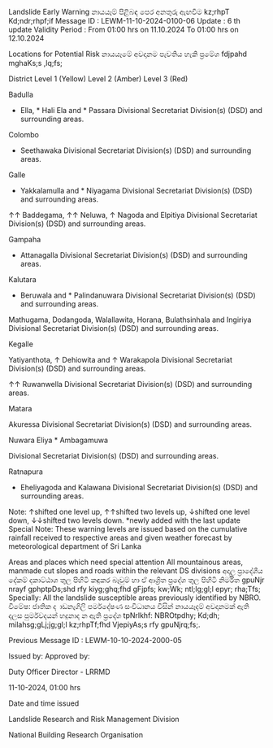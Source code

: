 Landslide Early Warning නායයෑම් පිළිබඳ පෙර අනතුරු ඇඟවීම kz;rhpT Kd;ndr;rhpf;if Message ID : LEWM-11-10-2024-0100-06 Update : 6 th update Validity Period : From 01:00 hrs on 11.10.2024 To 01:00 hrs on 12.10.2024

Locations for Potential Risk නායයෑමේ අවදානම පැවතිය හැකි ප්‍රමේශ fdjpahd mghaKs;s ,lq;fs;

District Level 1 (Yellow) Level 2 (Amber) Level 3 (Red)

Badulla

* Ella, * Hali Ela and * Passara Divisional Secretariat Division(s) (DSD) and surrounding areas.

Colombo

* Seethawaka Divisional Secretariat Division(s) (DSD) and surrounding areas.

Galle

* Yakkalamulla and * Niyagama Divisional Secretariat Division(s) (DSD) and surrounding areas.

↑↑ Baddegama, ↑↑ Neluwa, ↑ Nagoda and Elpitiya Divisional Secretariat Division(s) (DSD) and surrounding areas.

Gampaha

* Attanagalla Divisional Secretariat Division(s) (DSD) and surrounding areas.

Kalutara

* Beruwala and * Palindanuwara Divisional Secretariat Division(s) (DSD) and surrounding areas.

Mathugama, Dodangoda, Walallawita, Horana, Bulathsinhala and Ingiriya Divisional Secretariat Division(s) (DSD) and surrounding areas.

Kegalle

Yatiyanthota, ↑ Dehiowita and ↑ Warakapola Divisional Secretariat Division(s) (DSD) and surrounding areas.

↑↑ Ruwanwella Divisional Secretariat Division(s) (DSD) and surrounding areas.

Matara

Akuressa Divisional Secretariat Division(s) (DSD) and surrounding areas.

Nuwara Eliya * Ambagamuwa

Divisional Secretariat Division(s) (DSD) and surrounding areas.

Ratnapura

* Eheliyagoda and Kalawana Divisional Secretariat Division(s) (DSD) and surrounding areas.

Note: ↑shifted one level up, ↑↑shifted two levels up, ↓shifted one level down, ↓↓shifted two levels down. *newly added with the last update Special Note: These warning levels are issued based on the cumulative rainfall received to respective areas and given weather forecast by meteorological department of Sri Lanka

Areas and places which need special attention All mountainous areas, manmade cut slopes and roads within the relevant DS divisions අදාල ප්‍රාදේශීය දේකම් දකාට්ඨාශ තුල පිහිටි කඳුකර බෑවුම් හා ඒ ආශ්‍රිත ප්‍රදේශ තුල පිහිටි නිර්මිත gpuNjr nrayf gphptpDs;shd rfy kiyg;ghq;fhd gFjpfs; kw;Wk; ntl;lg;gl;l epyr; rha;Tfs; Specially: All the landslide susceptible areas previously identified by NBRO. විමේෂ: ජාතික ද ාඩනැගිලි පර්මදේෂණ සංවිධානය විසින් නායයෑදම් අවදානමක් ඇති දලස පුර්මවදයන් හදුනාද න ඇති ප්‍රදේශ tpNrlkhf: NBROtpdhy; Kd;dh; milahsg;gLj;jg;gl;l kz;rhpTf;fhd VjepiyAs;s rfy gpuNjrq;fs;.

Previous Message ID : LEWM-10-10-2024-2000-05

Issued by: Approved by:

Duty Officer Director - LRRMD

11-10-2024, 01:00 hrs

Date and time issued

Landslide Research and Risk Management Division

National Building Research Organisation